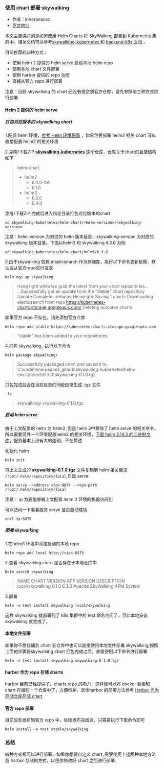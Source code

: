 ### 使用 chart 部署 skywalking

- 作者：innerpeacez
- [原文地址](https://ipzgo.top/2019-10-08-%E5%A6%82%E4%BD%95%E4%BD%BF%E7%94%A8-helm-chart-%E9%83%A8%E7%BD%B2-skywalking/)

本文主要讲述的是如何使用 Helm Charts  将 SkyWalking 部署到 Kubernetes 集群中，相关文档可以参考[skywalking-kubernetes ](https://github.com/apache/skywalking-kubernetes)和 [backend-k8s 文档](https://github.com/apache/skywalking/blob/master/docs/en/setup/backend/backend-k8s.md) 。

目前推荐的四种方式：

- 使用 helm 2 提供的 helm serve 启动本地 helm repo 
- 使用本地 chart 文件部署
- 使用 harbor 提供的 repo 功能
- 直接从官方 repo 进行部署

注意：目前 skywalking 的 chart 还没有提交到官方仓库，请先参照前三种方式进行部署

#### Helm 2 提供的 helm serve 

##### **打包对应版本的 skywalking chart**

1.配置 helm 环境，[参考 Helm 环境配置](https://ipzgo.top/2019-07-26-Windows-%E4%BD%BF%E7%94%A8-helm3-%E5%92%8C-kubectl/) ，如果你要部署 helm2 相关 chart 可以直接配置 helm2 的相关环境

2.克隆/下载ZIP [**skywalking-kubernetes**](https://github.com/apache/skywalking-kubernetes) 这个仓库，仓库关于chart的目录结构如下

> helm-chart
>
> - helm2
>   - 6.0.0-GA
>   - 6.1.0
> - helm3
>   - 6.3.0
>   - 6.4.0

克隆/下载ZIP 完成后进入指定目录打包对应版本的chart 

```shell
cd skywalking-kubernetes/helm-chart/<helm-version>/<skywalking-version>
```

注意：helm-version 为对应的 helm 版本目录，skywalking-version 为对应的 skywalking 版本目录，下面以helm3 和 skywalking 6.3.0 为例

```shell
cd skywalking-kubernetes/helm-chart/helm3/6.3.0
```

3.由于skywalking 依赖 elasticsearch 作为存储库，执行以下命令更新依赖，默认会从官方repo进行拉取

```shell
helm dep up skywalking
```

> Hang tight while we grab the latest from your chart repositories...
> ...Successfully got an update from the "stable" chart repository
> Update Complete. ⎈Happy Helming!⎈
> Saving 1 charts
> Downloading elasticsearch from repo https://kubernetes-charts.storage.googleapis.com/
> Deleting outdated charts

如果官方 repo 不存在，请先添加官方仓库

```shell
helm repo add stable https://kubernetes-charts.storage.googleapis.com
```

>
> "stable" has been added to your repositories

4.打包 skywalking , 执行以下命令

```shell
helm package skywalking/
```

>
> Successfully packaged chart and saved it to: C:\code\innerpeacez_github\skywalking-kubernetes\helm-chart\helm3\6.3.0\skywalking-0.1.0.tgz

打包完成后会在当前目录的同级目录生成 .tgz 文件

```
 ls
```

>
> skywalking/  skywalking-0.1.0.tgz

##### 启动 helm serve 

由于上文配置的 helm 为 helm3 ,但是 helm 3中移除了 helm serve 的相关命令，所以需要另外一个环境配置helm2 的相关环境，[下载 helm 2.14.3 的二进制文件](https://github.com/helm/helm/releases/tag/v2.14.3)，配置基本上没有大的差别，不在赘述

初始化 helm 

```shelm
helm init
```

将上文生成的 **skywalking-0.1.0.tgz** 文件复制到 helm 相关目录 `/root/.helm/repository/local`,启动 serve

```shell
helm serve --address <ip>:8879 --repo-path /root/.helm/repository/local
```

注意： ip 为要能够被上文配置 helm 3 环境的机器访问到

可以访问一下看看服务 serve 是否启动成功

```shell
curl ip:8879
```

##### 部署 skywalking

1.在helm3 环境中添加启动的本地 repo 

```shell
helm repo add local http://<ip>:8879
```

2.查看 skywalking chart 是否存在于本地仓库中

```shell
helm search skywalking
```

> NAME             	CHART VERSION	APP VERSION	DESCRIPTION                 
> local/skywalking 	0.1.0        	6.3.0      	Apache SkyWalking APM System

3.部署

```shell
helm -n test install skywalking local/skywalking
```

这样 skywalking 就部署到了 k8s 集群中的 test 命名空间了，至此本地安装skywalking 就完成了。

#### 本地文件部署

如果你不想存储到 chart 到仓库中也可以直接使用本地文件部署 skywalking,按照上面的步骤将skywalking chart 打包完成之后，直接使用以下命令进行部署

```shell
helm -n test install skywalking skywalking-0.1.0.tgz
```

#### harbor 作为 repo 存储 charts

harbor 目前已经提供了，charts repo 的能力，这样就可以将 docker 镜像和 chart 存储在一个仓库中了，方便维护，具体harbor 的部署方法参考 [Harbor 作为存储仓库存储 chart](https://ipzgo.top/2019-07-26-Helm-3-%E4%BD%BF%E7%94%A8-harbor-%E4%BD%9C%E4%B8%BA%E4%BB%93%E5%BA%93%E5%AD%98%E5%82%A8-charts/)

#### 官方 repo 部署

目前没有发布到官方 repo 中，后续发布完成后，只需要执行下面命令即可

```shell
helm install -n test stable/skywalking
```

### 总结

四种方式都可以进行部署，如果你想要自定义 chart ,需要使用上述两种本地方法及 harbor 存储的方式，以便你修改好 chart 之后进行部署.